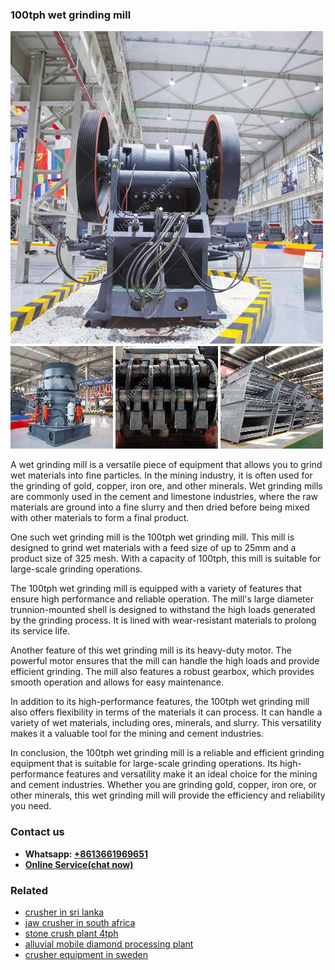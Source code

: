 <h3>100tph wet grinding mill</h3><img src='1708497177.jpg' alt=''><p>A wet grinding mill is a versatile piece of equipment that allows you to grind wet materials into fine particles. In the mining industry, it is often used for the grinding of gold, copper, iron ore, and other minerals. Wet grinding mills are commonly used in the cement and limestone industries, where the raw materials are ground into a fine slurry and then dried before being mixed with other materials to form a final product.</p><p>One such wet grinding mill is the 100tph wet grinding mill. This mill is designed to grind wet materials with a feed size of up to 25mm and a product size of 325 mesh. With a capacity of 100tph, this mill is suitable for large-scale grinding operations.</p><p>The 100tph wet grinding mill is equipped with a variety of features that ensure high performance and reliable operation. The mill's large diameter trunnion-mounted shell is designed to withstand the high loads generated by the grinding process. It is lined with wear-resistant materials to prolong its service life.</p><p>Another feature of this wet grinding mill is its heavy-duty motor. The powerful motor ensures that the mill can handle the high loads and provide efficient grinding. The mill also features a robust gearbox, which provides smooth operation and allows for easy maintenance.</p><p>In addition to its high-performance features, the 100tph wet grinding mill also offers flexibility in terms of the materials it can process. It can handle a variety of wet materials, including ores, minerals, and slurry. This versatility makes it a valuable tool for the mining and cement industries.</p><p>In conclusion, the 100tph wet grinding mill is a reliable and efficient grinding equipment that is suitable for large-scale grinding operations. Its high-performance features and versatility make it an ideal choice for the mining and cement industries. Whether you are grinding gold, copper, iron ore, or other minerals, this wet grinding mill will provide the efficiency and reliability you need.</p><h3>Contact us</h3><ul><li><strong>Whatsapp:&nbsp;<a href="https://wa.me/8613661969651">+8613661969651</a></strong></li><li><a href="https://swt.shibang-china.com/?git&amp;zhl&amp;100tph wet grinding mill"><strong>Online Service(chat now)</strong></a></li></ul><h3>Related</h3><ul><li><a href='crusher in sri lanka.md'>crusher in sri lanka</a></li><li><a href='jaw crusher in south africa.md'>jaw crusher in south africa</a></li><li><a href='stone crush plant 4tph.md'>stone crush plant 4tph</a></li><li><a href='alluvial mobile diamond processing plant.md'>alluvial mobile diamond processing plant</a></li><li><a href='crusher equipment in sweden.md'>crusher equipment in sweden</a></li></ul>